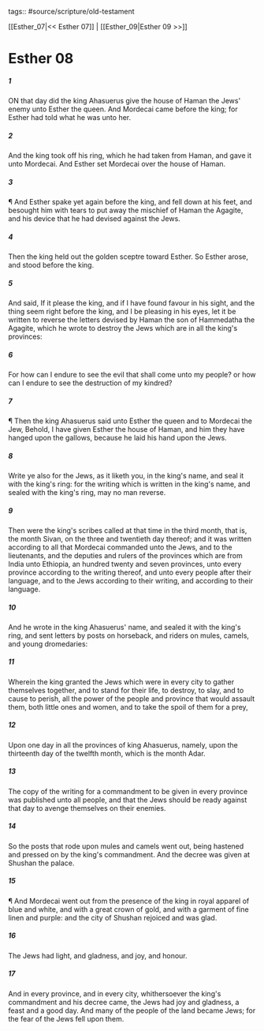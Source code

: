 tags:: #source/scripture/old-testament

[[Esther_07|<< Esther 07]] | [[Esther_09|Esther 09 >>]]

# Esther 08

##### 1

ON that day did the king Ahasuerus give the house of Haman the Jews' enemy unto Esther the queen. And Mordecai came before the king; for Esther had told what he was unto her.

##### 2

And the king took off his ring, which he had taken from Haman, and gave it unto Mordecai. And Esther set Mordecai over the house of Haman.

##### 3

¶ And Esther spake yet again before the king, and fell down at his feet, and besought him with tears to put away the mischief of Haman the Agagite, and his device that he had devised against the Jews.

##### 4

Then the king held out the golden sceptre toward Esther. So Esther arose, and stood before the king.

##### 5

And said, If it please the king, and if I have found favour in his sight, and the thing seem right before the king, and I be pleasing in his eyes, let it be written to reverse the letters devised by Haman the son of Hammedatha the Agagite, which he wrote to destroy the Jews which are in all the king's provinces:

##### 6

For how can I endure to see the evil that shall come unto my people? or how can I endure to see the destruction of my kindred?

##### 7

¶ Then the king Ahasuerus said unto Esther the queen and to Mordecai the Jew, Behold, I have given Esther the house of Haman, and him they have hanged upon the gallows, because he laid his hand upon the Jews.

##### 8

Write ye also for the Jews, as it liketh you, in the king's name, and seal it with the king's ring: for the writing which is written in the king's name, and sealed with the king's ring, may no man reverse.

##### 9

Then were the king's scribes called at that time in the third month, that is, the month Sivan, on the three and twentieth day thereof; and it was written according to all that Mordecai commanded unto the Jews, and to the lieutenants, and the deputies and rulers of the provinces which are from India unto Ethiopia, an hundred twenty and seven provinces, unto every province according to the writing thereof, and unto every people after their language, and to the Jews according to their writing, and according to their language.

##### 10

And he wrote in the king Ahasuerus' name, and sealed it with the king's ring, and sent letters by posts on horseback, and riders on mules, camels, and young dromedaries:

##### 11

Wherein the king granted the Jews which were in every city to gather themselves together, and to stand for their life, to destroy, to slay, and to cause to perish, all the power of the people and province that would assault them, both little ones and women, and to take the spoil of them for a prey,

##### 12

Upon one day in all the provinces of king Ahasuerus, namely, upon the thirteenth day of the twelfth month, which is the month Adar.

##### 13

The copy of the writing for a commandment to be given in every province was published unto all people, and that the Jews should be ready against that day to avenge themselves on their enemies.

##### 14

So the posts that rode upon mules and camels went out, being hastened and pressed on by the king's commandment. And the decree was given at Shushan the palace.

##### 15

¶ And Mordecai went out from the presence of the king in royal apparel of blue and white, and with a great crown of gold, and with a garment of fine linen and purple: and the city of Shushan rejoiced and was glad.

##### 16

The Jews had light, and gladness, and joy, and honour.

##### 17

And in every province, and in every city, whithersoever the king's commandment and his decree came, the Jews had joy and gladness, a feast and a good day. And many of the people of the land became Jews; for the fear of the Jews fell upon them.
